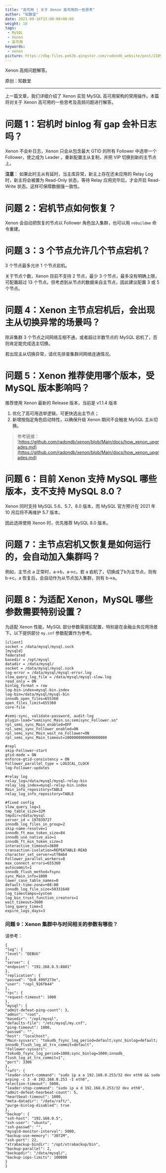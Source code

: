 ```yaml
---
title: "高可用 | 关于 Xenon 高可用的一些思考"
author: "知数堂"
date: 2021-09-16T15:00:00+08:00
weight: 10
tags: 
 - MySQL
 - Xenon
 - 高可用
keywords:
 - xenon
picture: https://dbg-files.pek3b.qingstor.com/radondb_website/post/210916_%E5%85%B3%E4%BA%8EXenon%E9%AB%98%E5%8F%AF%E7%94%A8%E7%9A%84%E4%B8%80%E4%BA%9B%E6%80%9D%E8%80%83/0.png
---
```

Xenon 高频问题解答。
<!--more-->

原创：知数堂 

-------------

上一篇文章，我们详细介绍了 Xenon 实现 MySQL 高可用架构的常用操作。本篇将对关于  Xenon 高可用的一些思考及高频问题进行解答。

# 问题 1：宕机时 binlog 有 gap 会补日志吗？

Xenon 不会补日志，Xenon 只会从包含最大 GTID 的所有 Follower 中选举一个 Follower，使之成为 Leader 。重新配置主从复制，并把 VIP 切换到新的主节点上。

**注意**： 如果此时主从有延时，当主库异常，新主上存在还未应用的 Relay Log 时，新主将会被置为 Read-Only 状态，等待 Relay 应用完毕后，才会开启 Read-Write 状态。这样可保障数据强一致性。

# 问题 2：宕机节点如何恢复？

Xenon 会自动把恢复的节点以 Follower 角色加入集群，也可以用 `rebuildme`  命令重建。

# 问题 3：3 个节点允许几个节点宕机？

3 个节点最多允许 1 个节点宕机。

关于节点个数，Xenon 目前不支持 2 节点，最少 3 个节点，最多没有明确上限，可配置超过 13 个节点。但考虑到从节点的数据来自主节点，因此建议配置 3 或 5 个节点。

# 问题 4：Xenon 主节点宕机后，会出现主从切换异常的场景吗？

除非集群 3 个节点之间网络互相不通，或者超过半数节点的 MySQL 宕机了，否则肯定能完成选主切换。

若出现主从切换异常，请优先排查集群间网络连通情况。

# 问题 5：Xenon 推荐使用哪个版本，受 MySQL 版本影响吗？

推荐使用 Xenon 最新的 Release 版本，当前是 v1.1.4 版本

1. 优化了高可用选举逻辑，可更快选出主节点；
2. 新增按指定角色启动特性，以确保升级 Xenon 期间不会触发 MySQL 主从切换。
>参考链接：[https://github.com/radondb/xenon/blob/Main/docs/how_xenon_upgrades.md](https://github.com/radondb/xenon/blob/Main/docs/how_xenon_upgrades.md) 

# 问题 6：目前 Xenon 支持 MySQL 哪些版本，支不支持 MySQL 8.0？

Xenon 同时支持 MySQL 5.6、5.7、8.0 版本，而 MySQL 官方预计在 2021 年 10 月后将不再维护 5.7 版本。

因此选择使用 Xenon 时，优先推荐 MySQL 8.0 版本。

# 问题 7：主节点宕机又恢复是如何运行的，会自动加入集群吗？

例如，主节点 a 正常时，a->b，a->c。若 a 宕机了，切换成了b为主节点，则有 b->c。a 恢复后，会自动作为从节点加入集群，则有 b->a。

# 问题 8：为适配 Xenon，MySQL 哪些参数需要特别设置？

为适配 Xenon 性能，MySQL 部分参数需提前配置，特别是在金融业务应用场景下。以下提供部分 `my.cnf`  参数配置作为参考。

```plain
[client]
socket = /data/mysql/mysql.sock
[mysqld]
federated
basedir = /opt/mysql
datadir = /data/mysql/
socket = /data/mysql/mysql.sock
log-error = /data/mysql/mysql-error.log
slow_query_log_file = /data/mysql/mysql-slow.log
read_only = ON
binlog_format = row
log-bin-index=mysql-bin.index
log-bin=/data/mysql/mysql-bin
innodb_open_files=655360
open_files_limit=655360
core-file

#semi-sync, validate-password, audit-log
plugin-load="semisync_Main.so;semisync_Follower.so"
rpl_semi_sync_Main_enabled=OFF
rpl_semi_sync_Follower_enabled=ON
rpl_semi_sync_Main_wait_no_Follower=ON
rpl_semi_sync_Main_timeout=1000000000000000000

#repl
skip-Follower-start
gtid-mode = ON
enforce-gtid-consistency = ON
Follower_parallel_type = LOGICAL_CLOCK
log-Follower-updates

#relay log
relay_log=/data/mysql/mysql-relay-bin
relay_log_index=mysql-relay-bin.index
Main_info_repository=TABLE
relay_log_info_repository=TABLE

#fixed config
slow_query_log=1
tmp_table_size=32M
tmpdir=/data/mysql
server_id = 197039727
innodb_log_files_in_group=2
skip-name-resolve=1
innodb_ft_max_token_size=84
innodb_use_native_aio=1
innodb_ft_min_token_size=3
interactive_timeout=3600
transaction-isolation=REPEATABLE-READ
character_set_server=utf8mb4
Follower_parallel_workers=8
max_connect_errors=655360
autocommit=1
innodb_flush_method=fsync
sync_Main_info=1000
lower_case_table_names=0
default-time-zone=+08:00
innodb_log_file_size=50331648
log_timestamps=system
log_bin_trust_function_creators=1
wait_timeout=3600
long_query_time=3
expire_logs_days=3
```
### 问题 9：Xenon 集群中与时间相关的参数有哪些？

请参考：

```plain
{
"log": {
"level": "DEBUG"
},
"server": {
"endpoint": "192.168.0.5:8801"
},
"replication": {
"passwd": "Qc0_499f273e",
"user": "repl_926fb44"
},
"rpc": {
"request-timeout": 1000
},
"mysql": {
"admit-defeat-ping-count": 3,
"admin": "root",
"basedir": "/opt/mysql",
"defaults-file": "/etc/mysql/my.cnf",
"ping-timeout": 1000,
"passwd": "",
"host": "localhost",
"Main-sysvars": "tokudb_fsync_log_period=default;sync_binlog=default;
innodb_flush_log_at_trx_commit=default",
"Follower-sysvars": "tokudb_fsync_log_period=1000;sync_binlog=1000;innodb_
flush_log_at_trx_commit=1",
"port": 3306
},
"raft": {
"leader-start-command": "sudo ip a a 192.168.0.253/32 dev eth0 && sudo
arping -c 3 -A 192.168.0.253 -I eth0",
"election-timeout": 5000,
"leader-stop-command": "sudo ip a d 192.168.0.253/32 dev eth0",
"admit-defeat-hearbeat-count": 5,
"heartbeat-timeout": 1000,
"meta-datadir": "/data/raft/",
"purge-binlog-disabled": true
},
"backup": {
"ssh-host": "192.168.0.5",
"ssh-user": "ubuntu",
"ssh-passwd": "",
"mysqld-monitor-interval": 5000,
"backup-use-memory": "3072M",
"ssh-port": 22,
"xtrabackup-bindir": "/opt/xtrabackup/bin",
"backup-parallel": 2,
"backupdir": "/data/mysql/",
"backup-iops-limits": 100000
}
}
```